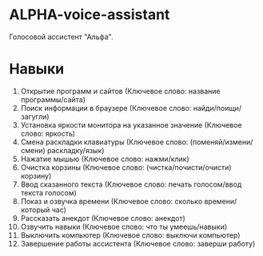 # ALPHA-voice-assistant
Голосовой ассистент "Альфа".
# Навыки
1) Открытие программ и сайтов (Ключевое слово: название программы/сайта)
2) Поиск информации в браузере (Ключевое слово: найди/поищи/загугли)
3) Установка яркости монитора на указанное значение (Ключевое слово: яркость)
4) Смена раскладки клавиатуры (Ключевое слово: (поменяй/измени/смени) раскладку/язык)
5) Нажатие мышью (Ключевое слово: нажми/клик)
6) Очистка корзины (Ключевое слово: (чистка/почисти/очисти) корзину)
7) Ввод сказанного текста (Ключевое слово: печать голосом/ввод текста голосом)
8) Показ и озвучка времени (Ключевое слово: сколько времени/который час)
9) Рассказать анекдот (Ключевое слово: анекдот)
10) Озвучить навыки (Ключевое слово: что ты умеешь/навыки)
11) Выключить компьютер (Ключевое слово: выключи компьютер)
12) Завершение работы ассистента (Ключевое слово: заверши работу)
